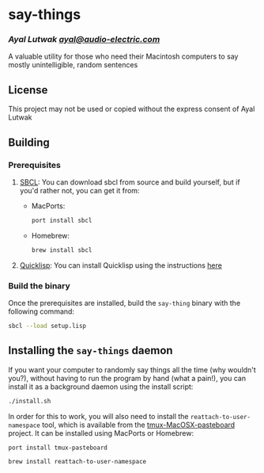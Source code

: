 # say-things

### _Ayal Lutwak <ayal@audio-electric.com>_

A valuable utility for those who need their Macintosh computers to say mostly unintelligible, random sentences

## License

This project may not be used or copied without the express consent of Ayal Lutwak

## Building

### Prerequisites

1. [SBCL](http://www.sbcl.org/):
   You can download sbcl from source and build yourself, but if you'd rather not, you can get it from:
   
   * MacPorts:
     ```sh
     port install sbcl
     ```
   * Homebrew:
     ```sh
     brew install sbcl
     ```
2. [Quicklisp](https://www.quicklisp.org/beta/):
   You can install Quicklisp using the instructions [here](https://www.quicklisp.org/beta/#installation)

### Build the binary

Once the prerequisites are installed, build the `say-thing` binary with the following command:

```sh
sbcl --load setup.lisp
```

## Installing the `say-things` daemon

If you want your computer to randomly say things all the time (why wouldn't you?), without having to run the program by hand
(what a pain!), you can install it as a background daemon using the install script:

```sh
./install.sh
```

In order for this to work, you will also need to install the `reattach-to-user-namespace` tool, which is available from the
[tmux-MacOSX-pasteboard](https://github.com/ChrisJohnsen/tmux-MacOSX-pasteboard) project. It can be installed using MacPorts
or Homebrew:

```sh
port install tmux-pasteboard

brew install reattach-to-user-namespace
```
